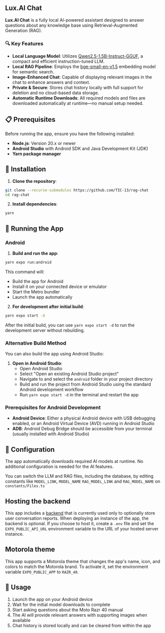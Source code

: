 ## Lux.AI Chat

**Lux.AI Chat** is a fully local AI-powered assistant designed to answer questions about any knowledge base using Retrieval-Augmented Generation (RAG). 

### 🔍 Key Features
- **Local Language Model**: Utilizes [Qwen2.5-1.5B-Instruct-GGUF](https://huggingface.co/Qwen/Qwen2.5-1.5B-Instruct-GGUF), a compact and efficient instruction-tuned LLM.
- **Local RAG Pipeline**: Employs the [bge-small-en-v1.5](https://huggingface.co/BAAI/bge-small-en-v1.5) embedding model for semantic search.
- **Image-Enhanced Chat**: Capable of displaying relevant images in the chat to enhance answers and context.
- **Private & Secure**: Stores chat history locally with full support for deletion and no cloud-based data storage. 
- **Automatic Runtime Downloads**: All required models and files are downloaded automatically at runtime—no manual setup needed.

## 📋 Prerequisites

Before running the app, ensure you have the following installed:

- **Node.js**: Version 20.x or newer
- **Android Studio** with Android SDK and Java Development Kit (JDK)
- **Yarn package manager**

## 🚀 Installation

1. **Clone the repository**:
```bash
git clone --recurse-submodules https://github.com/TIC-13/rag-chat
cd rag-chat
```

2. **Install dependencies**:
```bash
yarn 
```

## 📱 Running the App

### Android 

1. **Build and run the app**:
```bash
yarn expo run:android
```

This command will:
- Build the app for Android
- Install it on your connected device or emulator
- Start the Metro bundler
- Launch the app automatically

2. **For development after initial build**:
```bash
yarn expo start -d
```

After the initial build, you can use `yarn expo start -d` to run the development server without rebuilding.

### Alternative Build Method

You can also build the app using Android Studio:

1. **Open in Android Studio**:
   - Open Android Studio
   - Select "Open an existing Android Studio project"
   - Navigate to and select the `android` folder in your project directory
   - Build and run the project from Android Studio using the standard Android development workflow
   - Run `yarn expo start -d` in the terminal and restart the app

### Prerequisites for Android Development

- **Android Device**: Either a physical Android device with USB debugging enabled, or an Android Virtual Device (AVD) running in Android Studio
- **ADB**: Android Debug Bridge should be accessible from your terminal (usually installed with Android Studio)

## 🔧 Configuration

The app automatically downloads required AI models at runtime. No additional configuration is needed for the AI features.

You can switch the LLM and RAG files, including the database, by editing constants like `MODEL_LINK`, `MODEL_NAME` `RAG_MODEL_LINK` and `RAG_MODEL_NAME` on `constants/Files.ts`

## Hosting the backend

This app includes a [backend](https://github.com/TIC-13/rag-chat-backend) that is currently used only to optionally store user conversation reports.
When deploying an instance of the app, the backend is optional. If you choose to host it, create a `.env` file and set the `EXPO_PUBLIC_API_URL` environment variable to the URL of your hosted server instance.

## Motorola theme

This app supports a Motorola theme that changes the app's name, icon, and colors to match the Motorola brand.
To activate it, set the environment variable `EXPO_PUBLIC_APP` to `RAZR_40`.

## 📝 Usage

1. Launch the app on your Android device
2. Wait for the initial model downloads to complete
3. Start asking questions about the Moto Razr 40 manual
4. The AI will provide relevant answers with supporting images when available
5. Chat history is stored locally and can be cleared from within the app
